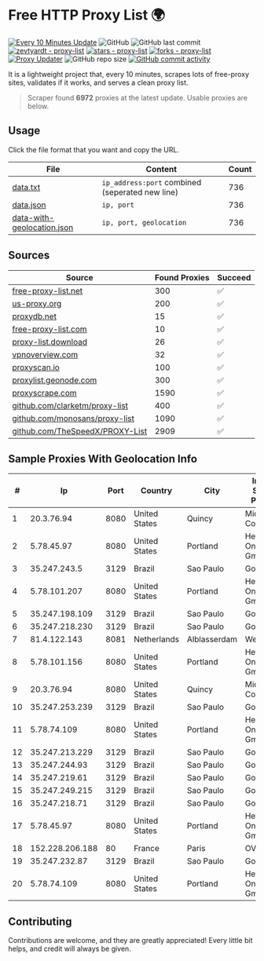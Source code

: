 
# Free HTTP Proxy List 🌍

[![Every 10 Minutes Update](https://github.com/mertguvencli/http-proxy-list/actions/workflows/main.yml/badge.svg?branch=main)](https://github.com/mertguvencli/http-proxy-list/actions/workflows/main.yml)
![GitHub](https://img.shields.io/github/license/mertguvencli/http-proxy-list)
![GitHub last commit](https://img.shields.io/github/last-commit/mertguvencli/http-proxy-list)
[![zevtyardt - proxy-list](https://img.shields.io/static/v1?label=zevtyardt&message=proxy-list&color=blue&logo=github)](https://github.com/zevtyardt/proxy-list "Go to GitHub repo")
[![stars - proxy-list](https://img.shields.io/github/stars/zevtyardt/proxy-list?style=social)](https://github.com/zevtyardt/proxy-list)
[![forks - proxy-list](https://img.shields.io/github/forks/zevtyardt/proxy-list?style=social)](https://github.com/zevtyardt/proxy-list)
[![Proxy Updater](https://github.com/zevtyardt/proxy-list/workflows/Proxy%20Updater/badge.svg)](https://github.com/zevtyardt/proxy-list/actions?query=workflow:"Proxy+Updater")
![GitHub repo size](https://img.shields.io/github/repo-size/zevtyardt/proxy-list)
[![GitHub commit activity](https://img.shields.io/github/commit-activity/m/zevtyardt/proxy-list?logo=commits)](https://github.com/zevtyardt/proxy-list/commits/main)

It is a lightweight project that, every 10 minutes, scrapes lots of free-proxy sites, validates if it works, and serves a clean proxy list.

> Scraper found **6972** proxies at the latest update. Usable proxies are below.

## Usage

Click the file format that you want and copy the URL.

|File|Content|Count|
|----|-------|-----|
|[data.txt](https://raw.githubusercontent.com/mertguvencli/http-proxy-list/main/proxy-list/data.txt)|`ip_address:port` combined (seperated new line)|736|
|[data.json](https://raw.githubusercontent.com/mertguvencli/http-proxy-list/main/proxy-list/data.json)|`ip, port`|736|
|[data-with-geolocation.json](https://raw.githubusercontent.com/mertguvencli/http-proxy-list/main/proxy-list/data-with-geolocation.json)|`ip, port, geolocation`|736|

## Sources

|Source|Found Proxies|Succeed|
|------|-------------|-------|
|[free-proxy-list.net](https://free-proxy-list.net)|300|✅|
|[us-proxy.org](https://www.us-proxy.org)|200|✅|
|[proxydb.net](http://proxydb.net)|15|✅|
|[free-proxy-list.com](https://free-proxy-list.com/?page=&port=&type%5B%5D=http&type%5B%5D=https&up_time=0&search=Search)|10|✅|
|[proxy-list.download](https://www.proxy-list.download/HTTP)|26|✅|
|[vpnoverview.com](https://vpnoverview.com/privacy/anonymous-browsing/free-proxy-servers)|32|✅|
|[proxyscan.io](https://www.proxyscan.io)|100|✅|
|[proxylist.geonode.com](https://proxylist.geonode.com/api/proxy-list?limit=300&page=1&sort_by=lastChecked&sort_type=desc&protocols=http,https)|300|✅|
|[proxyscrape.com](https://api.proxyscrape.com/v2/?request=displayproxies&protocol=http&timeout=10000&country=all&ssl=all&anonymity=all)|1590|✅|
|[github.com/clarketm/proxy-list](https://raw.githubusercontent.com/clarketm/proxy-list/master/proxy-list-raw.txt)|400|✅|
|[github.com/monosans/proxy-list](https://raw.githubusercontent.com/monosans/proxy-list/main/proxies/http.txt)|1090|✅|
|[github.com/TheSpeedX/PROXY-List](https://raw.githubusercontent.com/TheSpeedX/PROXY-List/master/http.txt)|2909|✅|


## Sample Proxies With Geolocation Info

|#|Ip|Port|Country|City|Internet Service Provider|
|-|--|----|-------|----|-------------------------|
|1|20.3.76.94|8080|United States|Quincy|Microsoft Corporation|
|2|5.78.45.97|8080|United States|Portland|Hetzner Online GmbH|
|3|35.247.243.5|3129|Brazil|Sao Paulo|Google LLC|
|4|5.78.101.207|8080|United States|Portland|Hetzner Online GmbH|
|5|35.247.198.109|3129|Brazil|Sao Paulo|Google LLC|
|6|35.247.218.230|3129|Brazil|Sao Paulo|Google LLC|
|7|81.4.122.143|8081|Netherlands|Alblasserdam|WeservIT|
|8|5.78.101.156|8080|United States|Portland|Hetzner Online GmbH|
|9|20.3.76.94|8080|United States|Quincy|Microsoft Corporation|
|10|35.247.253.239|3129|Brazil|Sao Paulo|Google LLC|
|11|5.78.74.109|8080|United States|Portland|Hetzner Online GmbH|
|12|35.247.213.229|3129|Brazil|Sao Paulo|Google LLC|
|13|35.247.244.93|3129|Brazil|Sao Paulo|Google LLC|
|14|35.247.219.61|3129|Brazil|Sao Paulo|Google LLC|
|15|35.247.249.215|3129|Brazil|Sao Paulo|Google LLC|
|16|35.247.218.71|3129|Brazil|Sao Paulo|Google LLC|
|17|5.78.45.97|8080|United States|Portland|Hetzner Online GmbH|
|18|152.228.206.188|80|France|Paris|OVH SAS|
|19|35.247.232.87|3129|Brazil|Sao Paulo|Google LLC|
|20|5.78.74.109|8080|United States|Portland|Hetzner Online GmbH|



## Contributing

Contributions are welcome, and they are greatly appreciated! Every
little bit helps, and credit will always be given.

